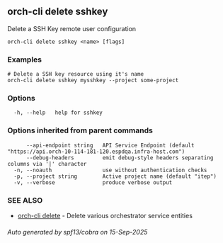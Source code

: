 ## orch-cli delete sshkey

Delete a SSH Key remote user configuration

```
orch-cli delete sshkey <name> [flags]
```

### Examples

```
# Delete a SSH key resource using it's name
orch-cli delete sshkey mysshkey --project some-project
```

### Options

```
  -h, --help   help for sshkey
```

### Options inherited from parent commands

```
      --api-endpoint string   API Service Endpoint (default "https://api.orch-10-114-181-120.espdqa.infra-host.com")
      --debug-headers         emit debug-style headers separating columns via '|' character
  -n, --noauth                use without authentication checks
  -p, --project string        Active project name (default "itep")
  -v, --verbose               produce verbose output
```

### SEE ALSO

* [orch-cli delete](orch-cli_delete.md)	 - Delete various orchestrator service entities

###### Auto generated by spf13/cobra on 15-Sep-2025
